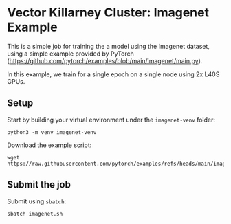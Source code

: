 
# Vector Killarney Cluster: Imagenet Example

This is a simple job for training the a model using the Imagenet dataset, using a simple example provided by PyTorch (https://github.com/pytorch/examples/blob/main/imagenet/main.py).

In this example, we train for a single epoch on a single node using 2x L40S GPUs.

## Setup

Start by building your virtual environment under the `imagenet-venv` folder:
```
python3 -m venv imagenet-venv
```

Download the example script:
```
wget https://raw.githubusercontent.com/pytorch/examples/refs/heads/main/imagenet/main.py
```

## Submit the job

Submit using `sbatch`:
```
sbatch imagenet.sh
```
